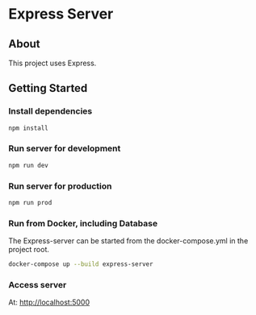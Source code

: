 # Express Server

## About

This project uses Express.

## Getting Started

### Install dependencies

```bash
npm install
```

### Run server for development

```bash
npm run dev
```

### Run server for production

```bash
npm run prod
```

### Run from Docker, including Database

The Express-server can be started from the docker-compose.yml in the project root.

```bash
docker-compose up --build express-server
```

### Access server

At: <http://localhost:5000>
